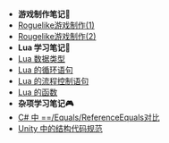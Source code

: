 * **游戏制作笔记🦾** 
* [Roguelike游戏制作(1)](tilemap1/Article)
* [Rougelike游戏制作(2)](tilemap2/Article)
* **Lua 学习笔记🔌** 
* [Lua 数据类型](lua/Article1)
* [Lua 的循环语句](lua/Article2)
* [Lua 的流程控制语句](lua/Article3)
* [Lua 的函数](lua/Article4)
* **杂项学习笔记🎮** 
* [C# 中 ==/Equals/ReferenceEquals对比](misc/misc1)
* [Unity 中的结构代码规范](misc/Unity结构以及代码规范)
